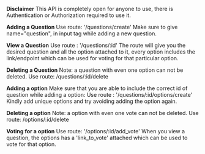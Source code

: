 **Disclaimer**
This API is completely open for anyone to use, there is Authentication or Authorization required to use it.

**Adding a Question**
Use route: '/questions/create'
Make sure to give name="question", in input tag while adding a new question.

**View a Question**
Use route : '/questions/:id'
The route will give you the desired question and all the option attached to it, every option includes the link/endpoint which can be used for voting for that particular option.

**Deleting a Question**
Note: a question with even one option can not be deleted.
Use route: /questions/:id/delete

**Adding a option**
Make sure that you are able to include the correct id of question while adding a option:
Use route : '/questions/:id/options/create' 
Kindly add unique options and try avoiding adding the option again.

**Deleting a option**
Note: a option with even one vote can not be deleted.
Use route: /options/:id/delete

**Voting for a option**
Use route: '/options/:id/add_vote'
When you view a question, the options has a 'link_to_vote' attached which can be used to vote for that option. 





